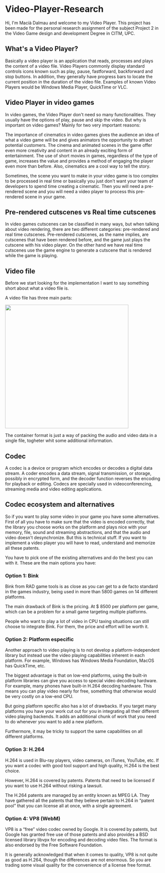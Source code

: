# Video-Player-Research

Hi, I'm Macià Dalmau and welcome to my Video Player. This project has been made for the personal research assignment of the subject Project 2 in the Video Game design and development Degree in CITM, UPC.

## What's a Video Player?

Basically a video player is an application that reads, processes and plays the content of a video file. Video Players commonly display standard controls icons known such as play, pause, fastforward, backforward and stop buttons. In addition, they generally have progress bars to locate the current position in the duration of the video file. Examples of known Video Players would be Windows Media Player, QuickTime or VLC.  

## Video Player in video games

In video games, the Video Player don't need so many functionalities. They usually have the options of play, pause and skip the video. But why is important on video games? Mainly for two very important reasons:

The importance of cinematics in video games gives the audience an idea of what a video game will be and gives animators the opportunity to attract potential customers. The cinema and animated scenes in the game offer even more creativity and content in an already exciting form of entertainment. The use of short movies in games, regardless of the type of game, increases the value and provides a method of engaging the player even more than before. Also, cinematics are a cool way to tell the story.

Sometimes, the scene you want to make in your video game is too complex to be processed in real time or basically you just don't want your team of developers to spend time creating a cinematic. Then you will need a pre-rendered scene and you will need a video player to process this pre-rendered scene in your game.

## Pre-rendered cutscenes vs Real time cutscenes

In video games cutscenes can be classified in many ways, but when talking about video rendering, there are two different categories: pre-rendered and real time cutscenes. Pre-rendered cutscenes, as the name implies, are cutscenes that have been rendered before, and the game just plays the cutscene with his video player. On the other hand we have real time cutscenes use the game engine to generate a cutscene that is rendered while the game is playing.

## Video file

Before we start looking for the implementation I want to say something short about what a video file is.

A video file has three main parts:

<img src="https://user-images.githubusercontent.com/47743853/80734082-eb32cf00-8b0e-11ea-92e3-583afb8f4faa.png"  height="400"></img>


The container format is just a way of packing the audio and video data in a single file, togheter whit some additional information.

## Codec

A codec is a device or program which encodes or decodes a digital data stream. A coder encodes a data stream, signal transmission, or storage, possibly in encrypted form, and the decoder function reverses the encoding for playback or editing. Codecs are specially used in videoconferencing, streaming media and video editing applications. 


## Codec ecosystem and alternatives

So if you want to play some video in your game you have some alternatives. First of all you have to make sure that the video is encoded correctly, that the library you choose works on the platform and plays nice with your memory, file, sound and streaming abstractions, and that the audio and video doesn't desynchronize. But this is technical stuff. If you want to implement a video player you will have to read, understand and memorize all these patents.

You have to pick one of the existing alternatives and do the best you can with it. These are the main options you have:

### Option 1: Bink

Bink from RAD game tools is as close as you can get to a de facto standard in the games industry, being used in more than 5800 games on 14 different platforms.

The main drawback of Bink is the pricing. At $ 8500 per platform per game, which can be a problem for a small game targeting multiple platforms.

People who want to play a lot of video in CPU taxing situations can still choose to integrate Bink. For them, the price and effort will be worth it.

### Option 2: Platform especific

Another approach to video playing is to not develop a platform-independent library but instead use the video playing capabilities inherent in each platform. For example, Windows has Windows Media Foundation, MacOS has QuickTime, etc.

The biggest advantage is that on low-end platforms, using the built-in platform libraries can give you access to special video decoding hardware. For example, many phones have built-in H.264 decoding hardware. This means you can play video nearly for free, something that otherwise would be very costly on a low-end CPU.

But going platform specific also has a lot of drawbacks. If you target many platforms you have your work cut out for you in integrating all their different video playing backends. It adds an additional chunk of work that you need to do whenever you want to add a new platform.

Furthermore, it may be tricky to support the same capabilities on all different platforms.

### Option 3: H.264

H.264 is used in Blu-ray players, video cameras, on iTunes, YouTube, etc. If you want a codec with good tool support and high quality, H.264 is the best choice.

However, H.264 is covered by patents. Patents that need to be licensed if you want to use H.264 without risking a lawsuit.

The H.264 patents are managed by an entity known as MPEG LA. They have gathered all the patents that they believe pertain to H.264 in “patent pool” that you can license all at once, with a single agreement.

### Option 4: VP8 (WebM)

VP8 is a “free” video codec owned by Google. It is covered by patents, but Google has granted free use of those patents and also provides a BSD licensed library libvpx for encoding and decoding video files. The format is also endorsed by the Free Software Foundation.

It is generally acknowledged that when it comes to quality, VP8 is not quite as good as H.264, though the differences are not enormous. So you are trading some visual quality for the convenience of a license free format.



